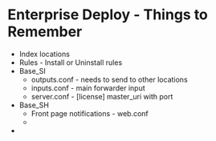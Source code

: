 # Enterprise Deploy - Things to Remember

* Index locations 
* Rules - Install or Uninstall rules
* Base_SI
  * outputs.conf - needs to send to other locations
  * inputs.conf - main forwarder input
  * server.conf - [license] master_uri with port
* Base_SH
  * Front page notifications - web.conf
  * 
* 









